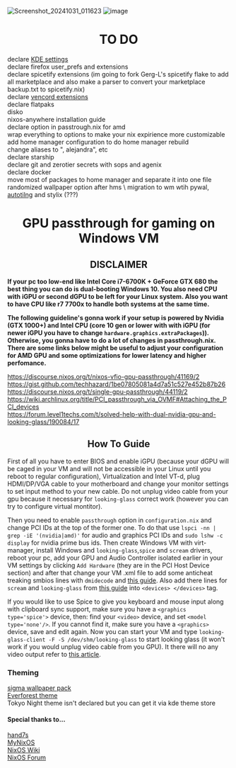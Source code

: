 ![Screenshot_20241031_011623](https://github.com/user-attachments/assets/f7ce3e4e-299b-444a-ace2-9106fdf6fb40)
![image](https://github.com/user-attachments/assets/4cfdc724-c451-4147-b885-fde028a74b38)

<h1 align=center> TO DO </h1>

declare [KDE settings](https://github.com/nix-community/plasma-manager) \
declare firefox user_prefs and extensions \
declare spicetify extensions (im going to fork Gerg-L's spicetify flake to add all marketplace and also make a parser to convert your marketplace backup.txt to spicetify.nix) \
declare [vencord extensions](https://github.com/KaylorBen/nixcord) \
declare flatpaks \
disko \
nixos-anywhere installation guide \
declare option in passtrough.nix for amd \
wrap everything to options to make your nix expirience more customizable \
add home manager configuration to do home manager rebuild \
change aliases to ", alejandra", etc \
declare starship \
declare git and zerotier secrets with sops and agenix \
declare docker \
move most of packages to home manager and separate it into one file \
randomized wallpaper option after hms \ 
migration to wm wtih pywal, [autotilng](https://search.nixos.org/packages?channel=unstable&show=autotiling-rs&from=0&size=50&sort=relevance&type=packages&query=autotiling-rs) and stylix (???)

<h1 align=center> GPU passthrough for gaming on Windows VM </h1>

<h2 align=center> DISCLAIMER </h2>

**If your pc too low-end like Intel Core i7-6700K + GeForce GTX 680 the best thing you can do is dual-booting Windows 10. You also need CPU with iGPU or second dGPU to be left for your Linux system. Also you want to have CPU like r7 7700x to handle both systems at the same time.** 

**The following guideline's gonna work if your setup is powered by Nvidia (GTX 1000+) and Intel CPU (core 10 gen or lower with with iGPU (for newer iGPU you have to change ```hardware.graphics.extraPackages```)). Otherwise, you gonna have to do a lot of changes in passthrough.nix. There are some links below might be useful to adjust your configuration for AMD GPU and some optimizations for lower latency and higher perfomance.**  

https://discourse.nixos.org/t/nixos-vfio-gpu-passthrough/41169/2 \
https://gist.github.com/techhazard/1be07805081a4d7a51c527e452b87b26 \
https://discourse.nixos.org/t/single-gpu-passthrough/44119/2 \
https://wiki.archlinux.org/title/PCI_passthrough_via_OVMF#Attaching_the_PCI_devices \
https://forum.level1techs.com/t/solved-help-with-dual-nvidia-gpu-and-looking-glass/190084/17

<h2 align=center> How To Guide </h2>

First of all you have to enter BIOS and enable iGPU (because your dGPU will be caged in your VM and will not be accessible in your Linux until you reboot to regular configuration), Virtualization and Intel VT-d, plug HDMI/DP/VGA cable to your motherboard and change your monitor settings to set input method to your new cable. Do not unplug video cable from your gpu because it necessary  for ```looking-glass``` correct work (however you can try to configure virtual montitor).

Then you need to enable ```passthrough``` option in ```configuration.nix``` and change PCI IDs at the top of the former one. To do that use ```lspci -nn | grep -iE '(nvidia|amd)'``` for audio and graphics PCI IDs and ```sudo lshw -c display``` for nvidia prime bus ids. Then create Windows VM with virt-manager, install Windows and ```looking-glass```,```spice``` and ```scream``` drivers, reboot your pc, add your GPU and Audio Controller isolated earlier in your VM settings by clicking ```Add Hardware``` (they are in the PCI Host Device section) and after that change your VM .xml file to add some anticheat treaking smbios lines with ```dmidecode``` and [this guide](https://astrid.tech/2022/09/22/0/nixos-gpu-vfio/). Also add there lines for ```scream``` and ```looking-glass``` from [this guide](https://alexbakker.me/post/nixos-pci-passthrough-qemu-vfio.html) into ```<devices> </devices>``` tag.

If you would like to use Spice to give you keyboard and mouse input along with clipboard sync support, make sure you have a ```<graphics type='spice'>``` device, then: find your ```<video>``` device, and set ```<model type='none'/>```. If you cannot find it, make sure you have a ```<graphics>``` device, save and edit again. Now you can start your VM and type ```looking-glass-client -F -S /dev/shm/looking-glass``` to start looking glass (it won't work if you would unplug video cable from you GPU). It there will no any video output refer to [this article](https://looking-glass.io/docs/B7/install_libvirt/#keyboard-mouse-display-audio).

### Theming
[sigma wallpaper pack](https://github.com/kotudemo/PoALFW/releases/tag/wallpapers) \
[Everforest theme](https://github.com/Serge2702/KDE-Everforest/blob/main/Everforest.colors) \
Tokyo Night theme isn't declared but you can get it via kde theme store 

#### Special thanks to...
[hand7s](https://github.com/s0me1newithhand7s)\
[MyNixOS](https://mynixos.com/) \
[NixOS Wiki](https://nixos.wiki/wiki/Main_Page)\
[NixOS Forum](https://discourse.nixos.org/)
